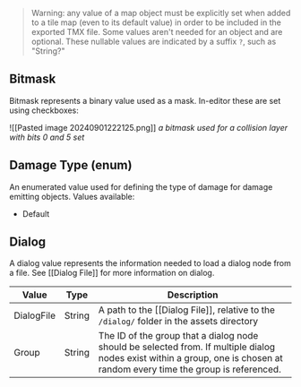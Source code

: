 > Warning: any value of a map object must be explicitly set when added to a tile map (even to its default value) in order to be included in the exported TMX file. Some values aren't needed for an object and are optional. These nullable values are indicated by a suffix `?`, such as "String?"
## Bitmask

Bitmask represents a binary value used as a mask. In-editor these are set using checkboxes:

![[Pasted image 20240901222125.png]] 
*a bitmask used for a collision layer with bits 0 and 5 set*
## Damage Type (enum)
An enumerated value used for defining the type of damage for damage emitting objects. Values available:
- Default

## Dialog
A dialog value represents the information needed to load a dialog node from a file. See [[Dialog File]] for more information on dialog.

| Value      | Type   | Description                                                                                                                                                                |
| ---------- | ------ | -------------------------------------------------------------------------------------------------------------------------------------------------------------------------- |
| DialogFile | String | A path to the [[Dialog File]], relative to the `/dialog/` folder in the assets directory                                                                                   |
| Group      | String | The ID of the group that a dialog node should be selected from. If multiple dialog nodes exist within a group, one is chosen at random every time the group is referenced. |
